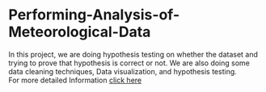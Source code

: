 # Performing-Analysis-of-Meteorological-Data
 In this project, we are doing hypothesis testing on whether the dataset and trying to prove that hypothesis is correct or not. We are also doing some data cleaning techniques, Data visualization, and hypothesis testing.
<br>For more detailed Information [click here](https://dataanalyticswithonkar.blogspot.com/2021/07/Performing%20Analysis%20of%20Meteorological%20Data.html)
